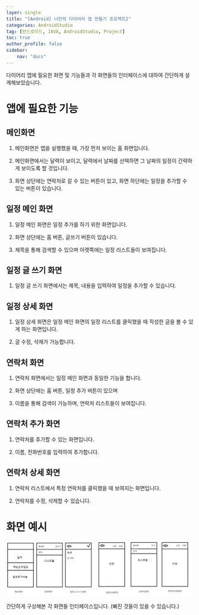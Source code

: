 ```yaml
---
layer: single
title: "[Android] 나만의 다이어리 앱 만들기 프로젝트2"
categories: AndroidStudio
tag: [안드로이드, JAVA, AndroidStudio, Project]
toc: true
author_profile: false
sidebar: 
    nav: "docs"
---
```


다이어리 앱에 필요한 화면 및 기능들과 각 화면들의 인터페이스에 대하여 간단하게 설계해보았습니다.

# 앱에 필요한 기능

## 메인화면

1. 메인화면은 앱을 실행했을 때, 가장 먼저 보이는 홈 화면입니다.

2. 메인화면에서는 달력이 보이고, 달력에서 날짜를 선택하면 그 날짜의 일정이 간략하게 보이도록 할 것입니다.

3. 화면 상단에는 연락처로 갈 수 있는 버튼이 있고, 화면 하단에는 일정을 추가할 수 있는 버튼이 있습니다.

## 일정 메인 화면

1. 일정 메인 화면은 일정 추가를 하기 위한 화면입니다.

2. 화면 상단에는 홈 버튼, 글쓰기 버튼이 있습니다.

3. 제목을 통해 검색할 수 있으며 아랫쪽에는 일정 리스트들이 보여집니다.

## 일정 글 쓰기 화면

1. 일정 글 쓰기 화면에서는 제목, 내용을 입력하여 일정을 추가할 수 있습니다.

## 일정 상세 화면

1. 일정 상세 화면은 일정 메인 화면의 일정 리스트를 클릭했을 때 작성한 글을 볼 수 있게 하는 화면입니다.

2. 글 수정, 삭제가 가능합니다.

## 연락처 화면

1. 연락처 화면에서는 일정 메인 화면과 동일한 기능을 합니다.

2. 화면 상단에는 홈 버튼, 일정 추가 버튼이 있으며

3. 이름을 통해 검색이 가능하며, 연락처 리스트들이 보여집니다.

## 연락처 추가 화면

1. 연락처를 추가할 수 있는 화면입니다.

2. 이름, 전화번호를 입력하여 추가합니다.

## 연락처 상세 화면

1. 연락처 리스트에서 특정 연락처를 클릭했을 때 보여지는 화면입니다. 

2. 연락처를 수정, 삭제할 수 있습니다.


# 화면 예시

![image](/images/2022/2022-11-28/interfaces.png)



간단하게 구상해본 각 화면들 인터페이스입니다.
(빠진 것들이 있을 수 있습니다.)

